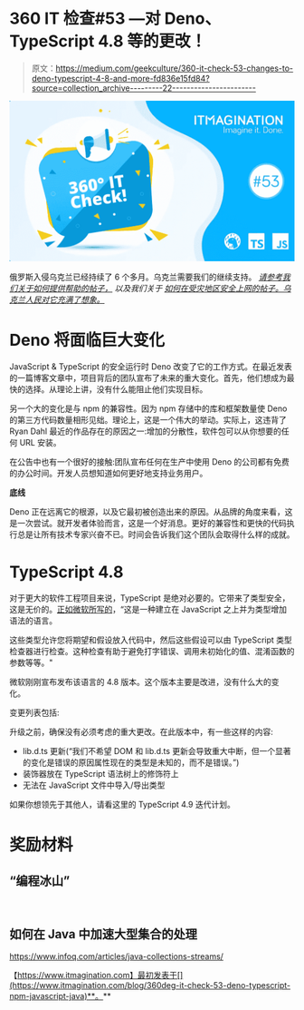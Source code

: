 # 360 IT 检查#53 —对 Deno、TypeScript 4.8 等的更改！

> 原文：<https://medium.com/geekculture/360-it-check-53-changes-to-deno-typescript-4-8-and-more-fd836e15fd84?source=collection_archive---------22----------------------->

![](img/795f53abef4384c3c87fcf3354466376.png)

俄罗斯入侵乌克兰已经持续了 6 个多月。乌克兰需要我们的继续支持。 [*请参考我们关于如何提供帮助的帖子，*](https://www.itmagination.com/blog/360deg-it-check-36-how-you-can-help-ukraine-and-ukrainians-meaningfully) *以及我们关于* [*如何在受灾地区安全上网的帖子。乌克兰人民对它充满了想象。*](https://www.itmagination.com/blog/staying-safe-online-in-belarus-ukraine-and-russia-with-tor)

# Deno 将面临巨大变化

JavaScript & TypeScript 的安全运行时 Deno 改变了它的工作方式。在最近发表的一篇博客文章中，项目背后的团队宣布了未来的重大变化。首先，他们想成为最快的选择。从理论上讲，没有什么能阻止他们实现目标。

另一个大的变化是与 npm 的兼容性。因为 npm 存储中的库和框架数量使 Deno 的第三方代码数量相形见绌。理论上，这是一个伟大的举动。实际上，这违背了 Ryan Dahl 最近的作品存在的原因之一:增加的分散性，软件包可以从你想要的任何 URL 安装。

在公告中也有一个很好的接触:团队宣布任何在生产中使用 Deno 的公司都有免费的办公时间。开发人员想知道如何更好地支持业务用户。

**底线**

Deno 正在远离它的根源，以及它最初被创造出来的原因。从品牌的角度来看，这是一次尝试。就开发者体验而言，这是一个好消息。更好的兼容性和更快的代码执行总是让所有技术专家兴奋不已。时间会告诉我们这个团队会取得什么样的成就。

# TypeScript 4.8

对于更大的软件工程项目来说，TypeScript 是绝对必要的。它带来了类型安全，这是无价的。[正如微软所写的](https://devblogs.microsoft.com/typescript/announcing-typescript-4-8?utm_source=itmagination.com&utm_medium=referral)，“这是一种建立在 JavaScript 之上并为类型增加语法的语言。

这些类型允许您将期望和假设放入代码中，然后这些假设可以由 TypeScript 类型检查器进行检查。这种检查有助于避免打字错误、调用未初始化的值、混淆函数的参数等等。"

微软刚刚宣布发布该语言的 4.8 版本。这个版本主要是改进，没有什么大的变化。

变更列表包括:

升级之前，确保没有必须考虑的重大更改。在此版本中，有一些这样的内容:

*   lib.d.ts 更新(“我们不希望 DOM 和 lib.d.ts 更新会导致重大中断，但一个显著的变化是错误的原因属性现在的类型是未知的，而不是错误。”)
*   装饰器放在 TypeScript 语法树上的修饰符上
*   无法在 JavaScript 文件中导入/导出类型

如果你想领先于其他人，请看这里的 TypeScript 4.9 迭代计划。

# 奖励材料

## “编程冰山”

‍

## 如何在 Java 中加速大型集合的处理

https://www.infoq.com/articles/java-collections-streams/

【https://www.itmagination.com】最初发表于[](https://www.itmagination.com/blog/360deg-it-check-53-deno-typescript-npm-javascript-java)**。**
